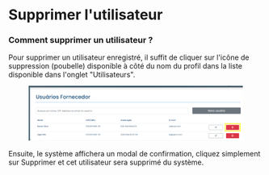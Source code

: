 # Supprimer l'utilisateur

### Comment supprimer un utilisateur ?

Pour supprimer un utilisateur enregistré, il suffit de cliquer sur l'icône de suppression (poubelle) disponible à côté du nom du profil dans la liste disponible dans l'onglet "Utilisateurs".

<figure><img src="../../../../.gitbook/assets/image (1).png" alt=""><figcaption></figcaption></figure>

Ensuite, le système affichera un modal de confirmation, cliquez simplement sur Supprimer et cet utilisateur sera supprimé du système.

<figure><img src="../../../../.gitbook/assets/Excluir usuário.png" alt=""><figcaption></figcaption></figure>
